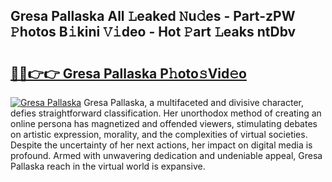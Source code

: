## Gresa Pallaska All 𝙻eaked 𝙽u𝚍es - Part-zPW 𝙿hotos B𝚒kini 𝚅𝚒deo - Hot 𝙿art 𝙻eaks ntDbv

# <h2><a href="http://ld02va.urlbe.top/?page=Gresa+Pallaska">🔗🔗👉👉 Gresa Pallaska P𝚑oto𝚜Vid𝚎o</a></h2>

[![Gresa Pallaska](https://i.imgur.com/eBuTRDB.gif)](http://ld02va.urlbe.top/?page=Gresa+Pallaska)
Gresa Pallaska, a multifaceted and divisive character, defies straightforward classification. Her unorthodox method of creating an online persona has magnetized and offended viewers, stimulating debates on artistic expression, morality, and the complexities of virtual societies. Despite the uncertainty of her next actions, her impact on digital media is profound. Armed with unwavering dedication and undeniable appeal, Gresa Pallaska reach in the virtual world is expansive.
